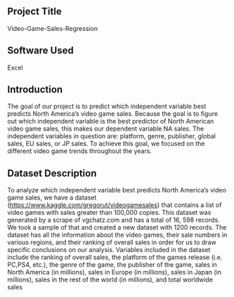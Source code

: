 ## Project Title
Video-Game-Sales-Regression
## Software Used
Excel
## Introduction
The goal of our project is to predict which independent variable best predicts North America’s 
video game sales. Because the goal is to figure out which independent variable is the best 
predictor of North American video game sales, this makes our dependent variable NA sales. The 
independent variables in question are: platform, genre, publisher, global sales, EU sales, or JP 
sales. To achieve this goal, we focused on the different video game trends throughout the years. 
## Dataset Description
To analyze which independent variable best predicts North America’s video game sales, we have
a dataset (https://www.kaggle.com/gregorut/videogamesales) that contains a list of video games 
with sales greater than 100,000 copies. This dataset was generated by a scrape of vgchatz.com 
and has a total of 16, 598 records. We took a sample of that and created a new dataset with 1200 
records. The dataset has all the information about the video games, their sale numbers in various 
regions, and their ranking of overall sales in order for us to draw specific conclusions on our 
analysis. Variables included in the dataset include the ranking of overall sales, the platform of 
the games release (i.e. PC,PS4, etc.), the genre of the game, the publisher of the game, sales in 
North America (in millions), sales in Europe (in millions), sales in Japan (in millions), sales in 
the rest of the world (in millions), and total worldwide sales
